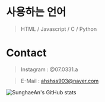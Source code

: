 # 사용하는 언어
> HTML / Javascript / C / Python

# Contact
> Instagram : @07.0331.a

> E-Mail : ahshss903@naver.com

![SunghaeAn's GitHub stats](https://github-readme-stats.vercel.app/api?username=ansunghae)

